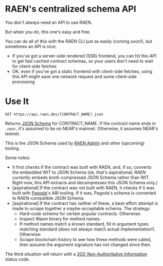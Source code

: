 RAEN's centralized schema API
=============================

You don't always need an API to use RAEN.

But when you do, this one's easy and free.

You can do all of this with the RAEN CLI just as easily (coming soon!), but sometimes an API is nice:

- If you've got a server-side rendered (SSR) frontend, you can hit this API to get fast cached contract schemas, so your users don't need to wait for client-side fetches
- OK, even if you've got a static frontend with client-side fetches, using this API might save one network request and some client-side processing


Use It
======

    GET https://api.raen.dev/[CONTRACT_NAME].json

Returns [JSON Schema](https://json-schema.org/) for CONTRACT_NAME. If the contract name ends in `.near`, it's assumed to be on NEAR's mainnet. Otherwise, it assumes NEAR's testnet.

This is the JSON Schema used by [RAEN Admin](https://raen.dev/admin) and other (upcoming) tooling.

Some notes:

* It first checks if the contract was built with RAEN, and, if so, converts the embedded WIT to JSON Schema (ok, that's aspirational; RAEN currently embeds brotli-compressed JSON Schema rather than WIT. Right now, this API extracts and decompresses this JSON Schema only.)
* [aspirational] If the contract was not built with RAEN, it checks if it was built with [Pagoda](https://www.pagoda.co/)'s ABI tooling. If it was, Pagoda's schema is converted to RAEN-compatible JSON Schema.
* [aspirational] If the contract has neither of these, a best-effort attempt is made to scrape together a maybe-acceptable schema. The strategy:
  - Hard-code schema for certain popular contracts. Otherwise:
  - Inspect Wasm binary for method names.
  - If method names match a known standard, fill in argument types matching standard (does not always match actual implementation!). Otherwise:
  - Scrape blockchain history to see how these methods were called, then assume the argument signature has not changed since then.

The third situation will return with a [203: Non-Authoritative Information](https://developer.mozilla.org/en-US/docs/Web/HTTP/Status/203) status code.
